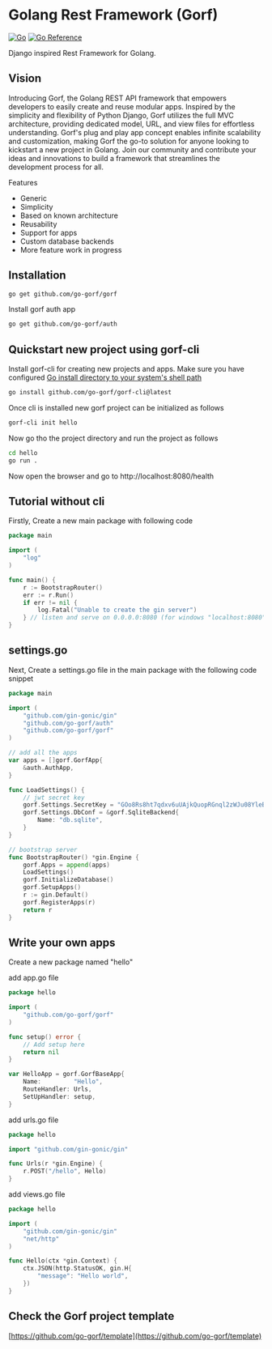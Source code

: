 # Golang Rest Framework (Gorf)

[![Go](https://github.com/go-gorf/gorf/actions/workflows/go.yml/badge.svg)](https://github.com/go-gorf/gorf/actions/workflows/go.yml)
[![Go Reference](https://pkg.go.dev/badge/github.com/go-gorf/gorf.svg)](https://pkg.go.dev/github.com/go-gorf/gorf)  

Django inspired Rest Framework for Golang.

## Vision

Introducing Gorf, the Golang REST API framework that empowers developers to easily create and reuse modular apps. 
Inspired by the simplicity and flexibility of Python Django, Gorf utilizes the full MVC architecture, providing
dedicated model, URL, and view files for effortless understanding. Gorf's plug and play app concept enables infinite 
scalability and customization, making Gorf the go-to solution for anyone looking to kickstart a new project in Golang.
Join our community and contribute your ideas and innovations to build a framework that streamlines the development process for all.

Features

* Generic
* Simplicity
* Based on known architecture
* Reusability
* Support for apps
* Custom database backends
* More feature work in progress

## Installation
```bash
go get github.com/go-gorf/gorf
```
Install gorf auth app
```bash
go get github.com/go-gorf/auth
```

## Quickstart new project using gorf-cli

Install gorf-cli for creating new projects and apps. Make sure you have configured [Go install directory to your system's shell path](https://go.dev/doc/tutorial/compile-install)
```bash
go install github.com/go-gorf/gorf-cli@latest
```

Once cli is installed new gorf project can be initialized as follows
```bash
gorf-cli init hello
```

Now go tho the project directory and run the project as follows
```bash
cd hello
go run .
```
Now open the browser and go to http://localhost:8080/health

## Tutorial without cli

Firstly, Create a new main package with following code

``` go
package main

import (
	"log"
)

func main() {
	r := BootstrapRouter()
	err := r.Run()
	if err != nil {
		log.Fatal("Unable to create the gin server")
	} // listen and serve on 0.0.0.0:8080 (for windows "localhost:8080")
}
```

## settings.go
Next, Create a settings.go file in the main package with the following code snippet

``` go title="settings.go"
package main

import (
	"github.com/gin-gonic/gin"
	"github.com/go-gorf/auth"
	"github.com/go-gorf/gorf"
)

// add all the apps
var apps = []gorf.GorfApp{
	&auth.AuthApp,
}

func LoadSettings() {
	// jwt secret key
	gorf.Settings.SecretKey = "GOo8Rs8ht7qdxv6uUAjkQuopRGnql2zWJu08YleBx6pEv0cQ09a"
	gorf.Settings.DbConf = &gorf.SqliteBackend{
		Name: "db.sqlite",
	}
}

// bootstrap server
func BootstrapRouter() *gin.Engine {
	gorf.Apps = append(apps)
	LoadSettings()
	gorf.InitializeDatabase()
	gorf.SetupApps()
	r := gin.Default()
	gorf.RegisterApps(r)
	return r
}
```

## Write your own apps

Create a new package named "hello"

add app.go file

``` go
package hello

import (
	"github.com/go-gorf/gorf"
)

func setup() error {
	// Add setup here
	return nil
}

var HelloApp = gorf.GorfBaseApp{
	Name:         "Hello",
	RouteHandler: Urls,
	SetUpHandler: setup,
}

```

add urls.go file

``` go
package hello

import "github.com/gin-gonic/gin"

func Urls(r *gin.Engine) {
	r.POST("/hello", Hello)
}
```

add views.go file

``` go
package hello

import (
	"github.com/gin-gonic/gin"
	"net/http"
)

func Hello(ctx *gin.Context) {
	ctx.JSON(http.StatusOK, gin.H{
		"message": "Hello world",
	})
}

```
## Check the Gorf project template


[https://github.com/go-gorf/template](https://github.com/go-gorf/template)

